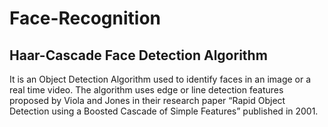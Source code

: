 # Face-Recognition

## Haar-Cascade Face Detection Algorithm

It is an Object Detection Algorithm used to identify faces in an image
or a real time video. The algorithm uses edge or line detection
features proposed by Viola and Jones in their research paper “Rapid
Object Detection using a Boosted Cascade of Simple Features”
published in 2001.
